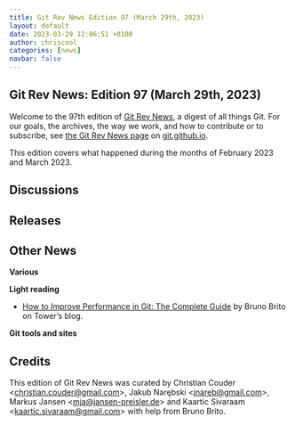 ```yaml
---
title: Git Rev News Edition 97 (March 29th, 2023)
layout: default
date: 2023-03-29 12:06:51 +0100
author: chriscool
categories: [news]
navbar: false
---
```


## Git Rev News: Edition 97 (March 29th, 2023)

Welcome to the 97th edition of [Git Rev News](https://git.github.io/rev_news/rev_news/),
a digest of all things Git. For our goals, the archives, the way we work, and how to contribute or to
subscribe, see [the Git Rev News page](https://git.github.io/rev_news/rev_news/) on [git.github.io](http://git.github.io).

This edition covers what happened during the months of February 2023 and March 2023.

## Discussions

<!---
### General
-->

<!---
### Reviews
-->

<!---
### Support
-->

<!---
## Developer Spotlight:
-->

## Releases


## Other News

__Various__


__Light reading__

+ [How to Improve Performance in Git: The Complete Guide](https://www.git-tower.com/blog/git-performance/) by Bruno Brito on Tower’s blog.

<!---
__Easy watching__
-->

__Git tools and sites__


## Credits

This edition of Git Rev News was curated by
Christian Couder &lt;<christian.couder@gmail.com>&gt;,
Jakub Narębski &lt;<jnareb@gmail.com>&gt;,
Markus Jansen &lt;<mja@jansen-preisler.de>&gt; and
Kaartic Sivaraam &lt;<kaartic.sivaraam@gmail.com>&gt;
with help from Bruno Brito.
